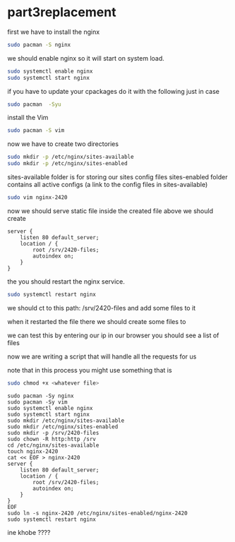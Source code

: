 # part3replacement
first we have to install the nginx
```bash
sudo pacman -S nginx
```
we should enable nginx so it will start on system load.
```bash
sudo systemctl enable nginx
sudo systemctl start nginx
```

if you have to update your cpackages do it  with the following 
just in case
```bash
sudo pacman  -Syu
```
install the Vim
```bash
sudo pacman -S vim
```
  
now we have to create two directories
```bash 
sudo mkdir -p /etc/nginx/sites-available
sudo mkdir -p /etc/nginx/sites-enabled
```
sites-available folder is for storing our sites config files
sites-enabled folder contains all active configs (a link to the config files in sites-available)
```bash
sudo vim nginx-2420
```

now we should serve static file inside the created file above 
we should create 


```
server {
    listen 80 default_server;
    location / {
        root /srv/2420-files;
        autoindex on;
    }
}
```
the you should restart the nginx service.
```bash
sudo systemctl restart nginx
```

we should ct to this path: /srv/2420-files
and add some files to it

when it restarted the file there we should create some files to


we can test this by entering our ip in our browser
you should see a list of files 


now we are writing a script that will handle all the requests for us

note that in this process you might use something that is
```bash
sudo chmod +x <whatever file>
```
```
sudo pacman -Sy nginx
sudo pacman -Sy vim
sudo systemctl enable nginx
sudo systemctl start nginx
sudo mkdir /etc/nginx/sites-available
sudo mkdir /etc/nginx/sites-enabled
sudo mkdir -p /srv/2420-files
sudo chown -R http:http /srv
cd /etc/nginx/sites-available
touch nginx-2420
cat << EOF > nginx-2420
server {
    listen 80 default_server;
    location / {
        root /srv/2420-files;
        autoindex on;
    }
}
EOF
sudo ln -s nginx-2420 /etc/nginx/sites-enabled/nginx-2420
sudo systemctl restart nginx
```
ine khobe ????






